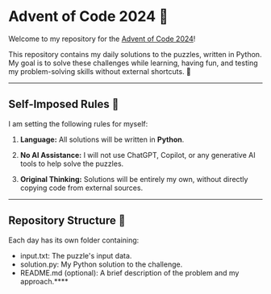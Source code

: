 # Advent of Code 2024 🎄
Welcome to my repository for the [Advent of Code 2024](https://adventofcode.com/2024)!

This repository contains my daily solutions to the puzzles, written in Python. My goal is to solve these challenges while learning, having fun, and testing my problem-solving skills without external shortcuts. 🚀

---
## Self-Imposed Rules 🛑

I am setting the following rules for myself:

1. **Language:** All solutions will be written in **Python**.

2. **No AI Assistance:** I will not use ChatGPT, Copilot, or any generative AI tools to help solve the puzzles.

3. **Original Thinking:** Solutions will be entirely my own, without directly copying code from external sources.

---
## Repository Structure 📁
Each day has its own folder containing:

* input.txt: The puzzle's input data.
* solution.py: My Python solution to the challenge.
* README.md (optional): A brief description of the problem and my approach.****